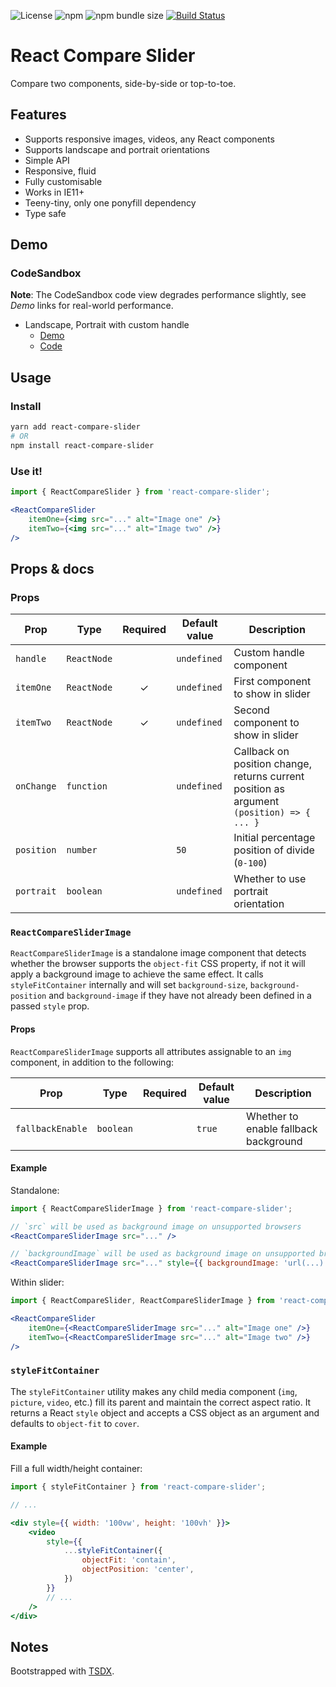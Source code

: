 ![License](https://img.shields.io/npm/l/react-compare-slider) ![npm](https://img.shields.io/npm/v/react-compare-slider) ![npm bundle size](https://img.shields.io/bundlephobia/minzip/react-compare-slider)
[![Build Status](https://github.com/nerdyman/react-compare-slider/workflows/node-ci/badge.svg)](https://github.com/nerdyman/react-compare-slider/workflows/node-ci)

# React Compare Slider

Compare two components, side-by-side or top-to-toe.

## Features

- Supports responsive images, videos, any React components
- Supports landscape and portrait orientations
- Simple API
- Responsive, fluid
- Fully customisable
- Works in IE11+
- Teeny-tiny, only one ponyfill dependency
- Type safe

## Demo

### CodeSandbox

**Note**: The CodeSandbox code view degrades performance slightly, see _Demo_ links for real-world performance.

- Landscape, Portrait with custom handle
    - [Demo](<https://9si6l.codesandbox.io/>)
    - [Code](<https://codesandbox.io/s/react-compare-slider-simple-example-9si6l>)

## Usage

### Install

```sh
yarn add react-compare-slider
# OR
npm install react-compare-slider
```

### Use it!

```jsx
import { ReactCompareSlider } from 'react-compare-slider';

<ReactCompareSlider
    itemOne={<img src="..." alt="Image one" />}
    itemTwo={<img src="..." alt="Image two" />}
/>
```

## Props & docs

### Props

| Prop | Type | Required | Default value | Description |
|------|------|:--------:|---------------|-------------|
| `handle`    | `ReactNode` |   | `undefined` | Custom handle component |
| `itemOne`   | `ReactNode` | ✓ | `undefined` | First component to show in slider |
| `itemTwo`   | `ReactNode` | ✓ | `undefined` | Second component to show in slider |
| `onChange`  | `function`  |   | `undefined` | Callback on position change, returns current position as argument `(position) => { ... }` |
| `position`  | `number`    |   | `50` | Initial percentage position of divide (`0-100`) |
| `portrait`  | `boolean`   |   | `undefined` | Whether to use portrait orientation |

### `ReactCompareSliderImage`

`ReactCompareSliderImage` is a standalone image component that detects whether the browser supports the `object-fit` CSS property, if not it will apply a background image to achieve the same effect. It calls `styleFitContainer` internally and will set `background-size`, `background-position` and `background-image` if they have not already been defined in a passed `style` prop.

#### Props

`ReactCompareSliderImage` supports all attributes assignable to an `img` component, in addition to the following:

| Prop | Type | Required | Default value | Description |
|------|------|:--------:|---------------|-------------|
| `fallbackEnable`    | `boolean` |   | `true` | Whether to enable fallback background |

#### Example

Standalone:

```jsx
import { ReactCompareSliderImage } from 'react-compare-slider';

// `src` will be used as background image on unsupported browsers
<ReactCompareSliderImage src="..." />

// `backgroundImage` will be used as background image on unsupported browsers
<ReactCompareSliderImage src="..." style={{ backgroundImage: 'url(...)' }} />
```

Within slider:

```jsx
import { ReactCompareSlider, ReactCompareSliderImage } from 'react-compare-slider';

<ReactCompareSlider
    itemOne={<ReactCompareSliderImage src="..." alt="Image one" />}
    itemTwo={<ReactCompareSliderImage src="..." alt="Image two" />}
/>
```

### `styleFitContainer`

The `styleFitContainer` utility makes any child media component (`img`, `picture`, `video`, etc.) fill its parent and maintain the correct aspect ratio. It returns a React `style` object and accepts a
CSS object as an argument and defaults to `object-fit` to `cover`.

#### Example

Fill a full width/height container:

```jsx
import { styleFitContainer } from 'react-compare-slider';

// ...

<div style={{ width: '100vw', height: '100vh' }}>
    <video 
        style={{ 
            ...styleFitContainer({
                objectFit: 'contain', 
                objectPosition: 'center',
            }) 
        }} 
        // ...
    />
</div>
```

## Notes

Bootstrapped with [TSDX](<https://github.com/palmerhq/tsdx>).
